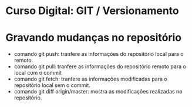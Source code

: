 # Curso Digital: GIT / Versionamento

# Gravando mudanças no repositório

* comando git push: tranfere as informações do repositório local para o remoto.
* comando git pull: tranfere as informações do repositório remoto para o local com o commit
* comando git fetch: tranfere as informações modificadas para o repositório local sem o commit.
* comando git diff origin/master: mostra as modificações realizadas no repositório.
